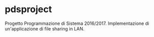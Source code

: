 # pdsproject
Progetto Programmazione di Sistema 2016/2017. Implementazione di un'applicazione di file sharing in LAN.

